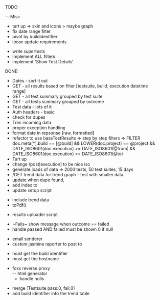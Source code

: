 TODO:

-- Misc
 * tart up => skin and icons > maybe graph
 * fix date range filter
 * pivot by buildidentifier
 * loose update requirements


- write supertests
- implement ALL filters
- implement 'Show Test Details'



DONE:
- Dates - sort it out
- GET - all results based on filter [testsuite, build, execution datetime range]
- GET - all test summary grouped by test suite
- GET - all tests summary grouped by outcome
- Test data - lots of it
- Auth headers - basic
- check for dupes
- Trim incoming data
- proper exception handling
- format date in repsonse [raw, formatted]
- refactor to use baseTestResults
=> step by step filters
=> FILTER doc.meta[*].build == [@build] && LOWER(doc.project) == @project && DATE_ISO8601(doc.execution) >= DATE_ISO8601(@from) && DATE_ISO8601(doc.execution) <= DATE_ISO8601(@to)
- Tart up
- change /post[execution] to be nice iso 
- generate loads of data => 2000 tests, 50 test suites, 15 days
- /GET trend data for trend graph - test with smaller data
- update when dupe found,
- add index to
- update setup script
 * include trend data
  * toPdf()
 - results uploader script 
  * ~Fails~ show message when outcome == failed  
 * handle passed AND failed must be shown 0 if null  
 - email senderer
 - custom jasmine reporter to post to
  * must get the build identifier
  * must get the hostname
- foxx reverse proxy  
-- html generator
  * handle nulls
 * merge [Testsuite pass:0, fail:0]
 * add build identifier into the trend table    